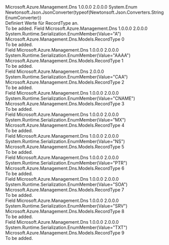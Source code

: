 <Type Name="RecordType" FullName="Microsoft.Azure.Management.Dns.Models.RecordType">
  <TypeSignature Language="C#" Value="public enum RecordType" />
  <TypeSignature Language="ILAsm" Value=".class public auto ansi sealed RecordType extends System.Enum" />
  <TypeSignature Language="DocId" Value="T:Microsoft.Azure.Management.Dns.Models.RecordType" />
  <TypeSignature Language="VB.NET" Value="Public Enum RecordType" />
  <TypeSignature Language="F#" Value="type RecordType = " />
  <AssemblyInfo>
    <AssemblyName>Microsoft.Azure.Management.Dns</AssemblyName>
    <AssemblyVersion>1.0.0.0</AssemblyVersion>
    <AssemblyVersion>2.0.0.0</AssemblyVersion>
  </AssemblyInfo>
  <Base>
    <BaseTypeName>System.Enum</BaseTypeName>
  </Base>
  <Attributes>
    <Attribute>
      <AttributeName>Newtonsoft.Json.JsonConverter(typeof(Newtonsoft.Json.Converters.StringEnumConverter))</AttributeName>
    </Attribute>
  </Attributes>
  <Docs>
    <summary>
            Definiert Werte für RecordType an.
            </summary>
    <remarks>To be added.</remarks>
  </Docs>
  <Members>
    <Member MemberName="A">
      <MemberSignature Language="C#" Value="A" />
      <MemberSignature Language="ILAsm" Value=".field public static literal valuetype Microsoft.Azure.Management.Dns.Models.RecordType A = int32(0)" />
      <MemberSignature Language="DocId" Value="F:Microsoft.Azure.Management.Dns.Models.RecordType.A" />
      <MemberSignature Language="VB.NET" Value="A" />
      <MemberSignature Language="F#" Value="A = 0" Usage="Microsoft.Azure.Management.Dns.Models.RecordType.A" />
      <MemberType>Field</MemberType>
      <AssemblyInfo>
        <AssemblyName>Microsoft.Azure.Management.Dns</AssemblyName>
        <AssemblyVersion>1.0.0.0</AssemblyVersion>
        <AssemblyVersion>2.0.0.0</AssemblyVersion>
      </AssemblyInfo>
      <Attributes>
        <Attribute>
          <AttributeName>System.Runtime.Serialization.EnumMember(Value="A")</AttributeName>
        </Attribute>
      </Attributes>
      <ReturnValue>
        <ReturnType>Microsoft.Azure.Management.Dns.Models.RecordType</ReturnType>
      </ReturnValue>
      <MemberValue>0</MemberValue>
      <Docs>
        <summary>To be added.</summary>
      </Docs>
    </Member>
    <Member MemberName="AAAA">
      <MemberSignature Language="C#" Value="AAAA" />
      <MemberSignature Language="ILAsm" Value=".field public static literal valuetype Microsoft.Azure.Management.Dns.Models.RecordType AAAA = int32(1)" />
      <MemberSignature Language="DocId" Value="F:Microsoft.Azure.Management.Dns.Models.RecordType.AAAA" />
      <MemberSignature Language="VB.NET" Value="AAAA" />
      <MemberSignature Language="F#" Value="AAAA = 1" Usage="Microsoft.Azure.Management.Dns.Models.RecordType.AAAA" />
      <MemberType>Field</MemberType>
      <AssemblyInfo>
        <AssemblyName>Microsoft.Azure.Management.Dns</AssemblyName>
        <AssemblyVersion>1.0.0.0</AssemblyVersion>
        <AssemblyVersion>2.0.0.0</AssemblyVersion>
      </AssemblyInfo>
      <Attributes>
        <Attribute>
          <AttributeName>System.Runtime.Serialization.EnumMember(Value="AAAA")</AttributeName>
        </Attribute>
      </Attributes>
      <ReturnValue>
        <ReturnType>Microsoft.Azure.Management.Dns.Models.RecordType</ReturnType>
      </ReturnValue>
      <MemberValue>1</MemberValue>
      <Docs>
        <summary>To be added.</summary>
      </Docs>
    </Member>
    <Member MemberName="CAA">
      <MemberSignature Language="C#" Value="CAA" />
      <MemberSignature Language="ILAsm" Value=".field public static literal valuetype Microsoft.Azure.Management.Dns.Models.RecordType CAA = int32(2)" />
      <MemberSignature Language="DocId" Value="F:Microsoft.Azure.Management.Dns.Models.RecordType.CAA" />
      <MemberSignature Language="VB.NET" Value="CAA" />
      <MemberSignature Language="F#" Value="CAA = 2" Usage="Microsoft.Azure.Management.Dns.Models.RecordType.CAA" />
      <MemberType>Field</MemberType>
      <AssemblyInfo>
        <AssemblyName>Microsoft.Azure.Management.Dns</AssemblyName>
        <AssemblyVersion>2.0.0.0</AssemblyVersion>
      </AssemblyInfo>
      <Attributes>
        <Attribute>
          <AttributeName>System.Runtime.Serialization.EnumMember(Value="CAA")</AttributeName>
        </Attribute>
      </Attributes>
      <ReturnValue>
        <ReturnType>Microsoft.Azure.Management.Dns.Models.RecordType</ReturnType>
      </ReturnValue>
      <MemberValue>2</MemberValue>
      <Docs>
        <summary>To be added.</summary>
      </Docs>
    </Member>
    <Member MemberName="CNAME">
      <MemberSignature Language="C#" Value="CNAME" />
      <MemberSignature Language="ILAsm" Value=".field public static literal valuetype Microsoft.Azure.Management.Dns.Models.RecordType CNAME = int32(3)" />
      <MemberSignature Language="DocId" Value="F:Microsoft.Azure.Management.Dns.Models.RecordType.CNAME" />
      <MemberSignature Language="VB.NET" Value="CNAME" />
      <MemberSignature Language="F#" Value="CNAME = 3" Usage="Microsoft.Azure.Management.Dns.Models.RecordType.CNAME" />
      <MemberType>Field</MemberType>
      <AssemblyInfo>
        <AssemblyName>Microsoft.Azure.Management.Dns</AssemblyName>
        <AssemblyVersion>1.0.0.0</AssemblyVersion>
        <AssemblyVersion>2.0.0.0</AssemblyVersion>
      </AssemblyInfo>
      <Attributes>
        <Attribute>
          <AttributeName>System.Runtime.Serialization.EnumMember(Value="CNAME")</AttributeName>
        </Attribute>
      </Attributes>
      <ReturnValue>
        <ReturnType>Microsoft.Azure.Management.Dns.Models.RecordType</ReturnType>
      </ReturnValue>
      <MemberValue>3</MemberValue>
      <Docs>
        <summary>To be added.</summary>
      </Docs>
    </Member>
    <Member MemberName="MX">
      <MemberSignature Language="C#" Value="MX" />
      <MemberSignature Language="ILAsm" Value=".field public static literal valuetype Microsoft.Azure.Management.Dns.Models.RecordType MX = int32(4)" />
      <MemberSignature Language="DocId" Value="F:Microsoft.Azure.Management.Dns.Models.RecordType.MX" />
      <MemberSignature Language="VB.NET" Value="MX" />
      <MemberSignature Language="F#" Value="MX = 4" Usage="Microsoft.Azure.Management.Dns.Models.RecordType.MX" />
      <MemberType>Field</MemberType>
      <AssemblyInfo>
        <AssemblyName>Microsoft.Azure.Management.Dns</AssemblyName>
        <AssemblyVersion>1.0.0.0</AssemblyVersion>
        <AssemblyVersion>2.0.0.0</AssemblyVersion>
      </AssemblyInfo>
      <Attributes>
        <Attribute>
          <AttributeName>System.Runtime.Serialization.EnumMember(Value="MX")</AttributeName>
        </Attribute>
      </Attributes>
      <ReturnValue>
        <ReturnType>Microsoft.Azure.Management.Dns.Models.RecordType</ReturnType>
      </ReturnValue>
      <MemberValue>4</MemberValue>
      <Docs>
        <summary>To be added.</summary>
      </Docs>
    </Member>
    <Member MemberName="NS">
      <MemberSignature Language="C#" Value="NS" />
      <MemberSignature Language="ILAsm" Value=".field public static literal valuetype Microsoft.Azure.Management.Dns.Models.RecordType NS = int32(5)" />
      <MemberSignature Language="DocId" Value="F:Microsoft.Azure.Management.Dns.Models.RecordType.NS" />
      <MemberSignature Language="VB.NET" Value="NS" />
      <MemberSignature Language="F#" Value="NS = 5" Usage="Microsoft.Azure.Management.Dns.Models.RecordType.NS" />
      <MemberType>Field</MemberType>
      <AssemblyInfo>
        <AssemblyName>Microsoft.Azure.Management.Dns</AssemblyName>
        <AssemblyVersion>1.0.0.0</AssemblyVersion>
        <AssemblyVersion>2.0.0.0</AssemblyVersion>
      </AssemblyInfo>
      <Attributes>
        <Attribute>
          <AttributeName>System.Runtime.Serialization.EnumMember(Value="NS")</AttributeName>
        </Attribute>
      </Attributes>
      <ReturnValue>
        <ReturnType>Microsoft.Azure.Management.Dns.Models.RecordType</ReturnType>
      </ReturnValue>
      <MemberValue>5</MemberValue>
      <Docs>
        <summary>To be added.</summary>
      </Docs>
    </Member>
    <Member MemberName="PTR">
      <MemberSignature Language="C#" Value="PTR" />
      <MemberSignature Language="ILAsm" Value=".field public static literal valuetype Microsoft.Azure.Management.Dns.Models.RecordType PTR = int32(6)" />
      <MemberSignature Language="DocId" Value="F:Microsoft.Azure.Management.Dns.Models.RecordType.PTR" />
      <MemberSignature Language="VB.NET" Value="PTR" />
      <MemberSignature Language="F#" Value="PTR = 6" Usage="Microsoft.Azure.Management.Dns.Models.RecordType.PTR" />
      <MemberType>Field</MemberType>
      <AssemblyInfo>
        <AssemblyName>Microsoft.Azure.Management.Dns</AssemblyName>
        <AssemblyVersion>1.0.0.0</AssemblyVersion>
        <AssemblyVersion>2.0.0.0</AssemblyVersion>
      </AssemblyInfo>
      <Attributes>
        <Attribute>
          <AttributeName>System.Runtime.Serialization.EnumMember(Value="PTR")</AttributeName>
        </Attribute>
      </Attributes>
      <ReturnValue>
        <ReturnType>Microsoft.Azure.Management.Dns.Models.RecordType</ReturnType>
      </ReturnValue>
      <MemberValue>6</MemberValue>
      <Docs>
        <summary>To be added.</summary>
      </Docs>
    </Member>
    <Member MemberName="SOA">
      <MemberSignature Language="C#" Value="SOA" />
      <MemberSignature Language="ILAsm" Value=".field public static literal valuetype Microsoft.Azure.Management.Dns.Models.RecordType SOA = int32(7)" />
      <MemberSignature Language="DocId" Value="F:Microsoft.Azure.Management.Dns.Models.RecordType.SOA" />
      <MemberSignature Language="VB.NET" Value="SOA" />
      <MemberSignature Language="F#" Value="SOA = 7" Usage="Microsoft.Azure.Management.Dns.Models.RecordType.SOA" />
      <MemberType>Field</MemberType>
      <AssemblyInfo>
        <AssemblyName>Microsoft.Azure.Management.Dns</AssemblyName>
        <AssemblyVersion>1.0.0.0</AssemblyVersion>
        <AssemblyVersion>2.0.0.0</AssemblyVersion>
      </AssemblyInfo>
      <Attributes>
        <Attribute>
          <AttributeName>System.Runtime.Serialization.EnumMember(Value="SOA")</AttributeName>
        </Attribute>
      </Attributes>
      <ReturnValue>
        <ReturnType>Microsoft.Azure.Management.Dns.Models.RecordType</ReturnType>
      </ReturnValue>
      <MemberValue>7</MemberValue>
      <Docs>
        <summary>To be added.</summary>
      </Docs>
    </Member>
    <Member MemberName="SRV">
      <MemberSignature Language="C#" Value="SRV" />
      <MemberSignature Language="ILAsm" Value=".field public static literal valuetype Microsoft.Azure.Management.Dns.Models.RecordType SRV = int32(8)" />
      <MemberSignature Language="DocId" Value="F:Microsoft.Azure.Management.Dns.Models.RecordType.SRV" />
      <MemberSignature Language="VB.NET" Value="SRV" />
      <MemberSignature Language="F#" Value="SRV = 8" Usage="Microsoft.Azure.Management.Dns.Models.RecordType.SRV" />
      <MemberType>Field</MemberType>
      <AssemblyInfo>
        <AssemblyName>Microsoft.Azure.Management.Dns</AssemblyName>
        <AssemblyVersion>1.0.0.0</AssemblyVersion>
        <AssemblyVersion>2.0.0.0</AssemblyVersion>
      </AssemblyInfo>
      <Attributes>
        <Attribute>
          <AttributeName>System.Runtime.Serialization.EnumMember(Value="SRV")</AttributeName>
        </Attribute>
      </Attributes>
      <ReturnValue>
        <ReturnType>Microsoft.Azure.Management.Dns.Models.RecordType</ReturnType>
      </ReturnValue>
      <MemberValue>8</MemberValue>
      <Docs>
        <summary>To be added.</summary>
      </Docs>
    </Member>
    <Member MemberName="TXT">
      <MemberSignature Language="C#" Value="TXT" />
      <MemberSignature Language="ILAsm" Value=".field public static literal valuetype Microsoft.Azure.Management.Dns.Models.RecordType TXT = int32(9)" />
      <MemberSignature Language="DocId" Value="F:Microsoft.Azure.Management.Dns.Models.RecordType.TXT" />
      <MemberSignature Language="VB.NET" Value="TXT" />
      <MemberSignature Language="F#" Value="TXT = 9" Usage="Microsoft.Azure.Management.Dns.Models.RecordType.TXT" />
      <MemberType>Field</MemberType>
      <AssemblyInfo>
        <AssemblyName>Microsoft.Azure.Management.Dns</AssemblyName>
        <AssemblyVersion>1.0.0.0</AssemblyVersion>
        <AssemblyVersion>2.0.0.0</AssemblyVersion>
      </AssemblyInfo>
      <Attributes>
        <Attribute>
          <AttributeName>System.Runtime.Serialization.EnumMember(Value="TXT")</AttributeName>
        </Attribute>
      </Attributes>
      <ReturnValue>
        <ReturnType>Microsoft.Azure.Management.Dns.Models.RecordType</ReturnType>
      </ReturnValue>
      <MemberValue>9</MemberValue>
      <Docs>
        <summary>To be added.</summary>
      </Docs>
    </Member>
  </Members>
</Type>
